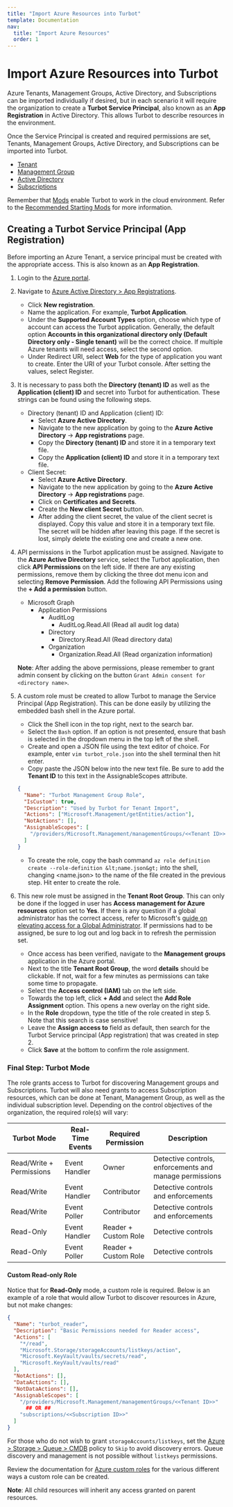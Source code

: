 ```yaml
---
title: "Import Azure Resources into Turbot"
template: Documentation
nav:
  title: "Import Azure Resources"
  order: 1
---
```


# Import Azure Resources into Turbot

Azure Tenants, Management Groups, Active Directory, and Subscriptions can be
imported individually if desired, but in each scenario it will require the
organization to create a **Turbot Service Principal**, also known as an **App
Registration** in Active Directory. This allows Turbot to describe resources in
the environment.

Once the Service Principal is created and required permissions are set, Tenants,
Management Groups, Active Directory, and Subscriptions can be imported into
Turbot.

- [Tenant](integrations/azure/import/tenant)
- [Management Group](integrations/azure/import/management-group)
- [Active Directory](integrations/azure/import/active-directory)
- [Subscriptions](integrations/azure/import/subscription)

Remember that [Mods](mods) enable Turbot to work in the cloud environment. Refer
to the [Recommended Starting Mods](mods#recommended-starting-mods) for more
information.

## Creating a Turbot Service Principal (App Registration)

Before importing an Azure Tenant, a service principal must be created with the
appropriate access. This is also known as an **App Registration**.

1. Login to the [Azure portal](https://portal.azure.com/).
2. Navigate to
   [Azure Active Directory > App Registrations](https://portal.azure.com/#blade/Microsoft_AAD_IAM/ActiveDirectoryMenuBlade/RegisteredApps).

   - Click **New registration**.
   - Name the application. For example, **Turbot Application**.
   - Under the **Supported Account Types** option, choose which type of account
     can access the Turbot application. Generally, the default option **Accounts
     in this organizational directory only (Default Directory only - Single
     tenant)** will be the correct choice. If multiple Azure tenants will need
     access, select the second option.
   - Under Redirect URI, select **Web** for the type of application you want to
     create. Enter the URI of your Turbot console. After setting the values,
     select Register.

3. It is necessary to pass both the **Directory (tenant) ID** as well as the
   **Application (client) ID** and secret into Turbot for authentication. These
   strings can be found using the following steps.

   - Directory (tenant) ID and Application (client) ID:
     - Select **Azure Active Directory**.
     - Navigate to the new application by going to the **Azure Active
       Directory** -> **App registrations** page.
     - Copy the **Directory (tenant) ID** and store it in a temporary text file.
     - Copy the **Application (client) ID** and store it in a temporary text
       file.
   - Client Secret:
     - Select **Azure Active Directory**.
     - Navigate to the new application by going to the **Azure Active
       Directory** -> **App registrations** page.
     - Click on **Certificates and Secrets**.
     - Create the **New client Secret** button.
     - After adding the client secret, the value of the client secret is
       displayed. Copy this value and store it in a temporary text file. The
       secret will be hidden after leaving this page. If the secret is lost,
       simply delete the existing one and create a new one.

4. API permissions in the Turbot application must be assigned. Navigate to the
   **Azure Active Directory** service, select the Turbot application, then click
   **API Permissions** on the left side. If there are any existing permissions,
   remove them by clicking the three dot menu icon and selecting **Remove
   Permission**. Add the following API Permissions using the **+ Add a
   permission** button.

   - Microsoft Graph
     - Application Permissions
       - AuditLog
         - AuditLog.Read.All (Read all audit log data)
       - Directory
         - Directory.Read.All (Read directory data)
       - Organization
         - Organization.Read.All (Read organization information)

   **Note**: After adding the above permissions, please remember to grant admin
   consent by clicking on the button `Grant Admin consent for <directory name>`.

5. A custom role must be created to allow Turbot to manage the Service Principal
   (App Registration). This can be done easily by utilizing the embedded bash
   shell in the Azure portal.

   - Click the Shell icon in the top right, next to the search bar.
   - Select the `Bash` option. If an option is not presented, ensure that bash
     is selected in the dropdown menu in the top left of the shell.
   - Create and open a JSON file using the text editor of choice. For example,
     enter `vim turbot_role.json` into the shell terminal then hit enter.
   - Copy paste the JSON below into the new text file. Be sure to add the
     **Tenant ID** to this text in the AssignableScopes attribute.

   ```json
   {
     "Name": "Turbot Management Group Role",
     "IsCustom": true,
     "Description": "Used by Turbot for Tenant Import",
     "Actions": ["Microsoft.Management/getEntities/action"],
     "NotActions": [],
     "AssignableScopes": [
       "/providers/Microsoft.Management/managementGroups/<<Tenant ID>>"
     ]
   }
   ```

   - To create the role, copy the bash command
     `az role definition create --role-definition &lt;name.json&gt;` into the
     shell, changing &lt;name.json&gt; to the name of the file created in the
     previous step. Hit enter to create the role.

6. This new role must be assigned in the **Tenant Root Group**. This can only be
   done if the logged in user has **Access management for Azure resources**
   option set to **Yes**. If there is any question if a global administrator has
   the correct access, refer to Microsoft's
   [guide on elevating access for a Global Administrator](https://docs.microsoft.com/en-us/azure/role-based-access-control/elevate-access-global-admin).
   If permissions had to be assigned, be sure to log out and log back in to
   refresh the permission set.
   - Once access has been verified, navigate to the **Management groups**
     application in the Azure portal.
   - Next to the title **Tenant Root Group**, the word **details** should be
     clickable. If not, wait for a few minutes as permissions can take some time
     to propagate.
   - Select the **Access control (IAM)** tab on the left side.
   - Towards the top left, click **+ Add** and select the **Add Role
     Assignment** option. This opens a new overlay on the right side.
   - In the **Role** dropdown, type the title of the role created in step 5.
     Note that this search is case sensitive!
   - Leave the **Assign access to** field as default, then search for the Turbot
     Service principal (App registration) that was created in step 2.
   - Click **Save** at the bottom to confirm the role assignment.

### Final Step: Turbot Mode

The role grants access to Turbot for discovering Management groups and
Subscriptions. Turbot will also need grants to access Subscription resources,
which can be done at Tenant, Management Group, as well as the individual
subscription level. Depending on the control objectives of the organization, the
required role(s) will vary:

| **Turbot Mode**          | **Real-Time Events** | **Required Permission** | **Description**                                         |
| ------------------------ | -------------------- | ----------------------- | ------------------------------------------------------- |
| Read/Write + Permissions | Event Handler        | Owner                   | Detective controls, enforcements and manage permissions |
| Read/Write               | Event Handler        | Contributor             | Detective controls and enforcements                     |
| Read/Write               | Event Poller         | Contributor             | Detective controls and enforcements                     |
| Read-Only                | Event Handler        | Reader + Custom Role    | Detective controls                                      |
| Read-Only                | Event Poller         | Reader + Custom Role    | Detective controls                                      |

#### Custom Read-only Role

Notice that for **Read-Only** mode, a custom role is required. Below is an
example of a role that would allow Turbot to discover resources in Azure, but
not make changes:

```json
{
  "Name": "turbot_reader",
  "Description": "Basic Permissions needed for Reader access",
  "Actions": [
    "*/read",
    "Microsoft.Storage/storageAccounts/listkeys/action",
    "Microsoft.KeyVault/vaults/secrets/read",
    "Microsoft.KeyVault/vaults/read"
  ],
  "NotActions": [],
  "DataActions": [],
  "NotDataActions": [],
  "AssignableScopes": [
    "/providers/Microsoft.Management/managementGroups/<<Tenant ID>>"
      ## OR ##
    "subscriptions/<<Subscription ID>>"
  ]
}
```

For those who do not wish to grant `storageAccounts/listkeys`, set the
[Azure > Storage > Queue > CMDB](/guardrails/docs/mods/azure/azure-storage/policy#azure--storage--queue--cmdb)
policy to `Skip` to avoid discovery errors. Queue discovery and management is
not possible without `listkeys` permissions.

Review the documentation for
[Azure custom roles](https://docs.microsoft.com/en-us/azure/role-based-access-control/custom-roles)
for the various different ways a custom role can be created.

**Note**: All child resources will inherit any access granted on parent
resources.
